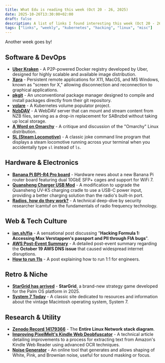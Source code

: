 ```yaml
---
title: What Edu is reading this week (Oct 20 - 26, 2025)
date: 2025-10-26T13:30:00+02:00
draft: false
description: A list of links I found interesting this week (Oct 20 - 26, 2025)
tags: ["links", "weekly", "kubernetes", "hacking", "linux", "misc"]
---
```


Another week goes by!

## Software & DevOps

* [**Uber Kraken**](https://github.com/uber/kraken) - A P2P-powered Docker registry developed by Uber, designed for highly scalable and available image distribution.
* [**Xpra**](https://github.com/Xpra-org/xpra) - Persistent remote applications for X11, MacOS, and MS Windows, known as "screen for X," allowing disconnection and reconnection to graphical applications.
* [**pkgit**](https://github.com/dacctal/pkgit) - An unconventional package manager designed to compile and install packages directly from their git repository.
* [**volare**](https://github.com/AdamShannag/volare) - A Kubernetes volume populator project.
* [**NzbDAV**](https://github.com/nzbdav-dev/nzbdav) - A WebDAV server that can mount and stream content from NZB files, serving as a drop-in replacement for SABnzbd without taking up local storage.
* [**A Word on Omarchy**](https://xn--gckvb8fzb.com/a-word-on-omarchy/) - A critique and discussion of the "Omarchy" Linux distribution.
* [**SL (Steam Locomotive)**](https://github.com/mtoyoda/sl) - A classic joke command line program that displays a steam locomotive running across your terminal when you accidentally type `sl` instead of `ls`.

## Hardware & Electronics

* [**Banana Pi BPI-R4 Pro board**](https://www.cnx-software.com/2025/10/20/banana-pi-bpi-r4-pro-board-offers-2x-10gbe-sfp-cages-6x-10gbe-2-5gbe-gbe-ports-wifi-7-support/) - Hardware news about a new Banana Pi router board featuring dual 10GbE SFP+ cages and support for WiFi 7.
* [**Quansheng Charger USB Mod**](https://github.com/skuep/Quansheng-Charger-USB-Mod) - A modification to upgrade the Quansheng UV-K5 charging cradle to use a USB-C power input, providing a better charging solution than the radio's built-in port.
* [**Radios, how do they work?**](https://lcamtuf.substack.com/p/radios-how-do-they-work) - A technical deep-dive by security researcher lcamtuf on the fundamentals of radio frequency technology.

## Web & Tech Culture

* [**ian.sh/fia**](https://ian.sh/fia) - A sensational post discussing "**Hacking Formula 1: Accessing Max Verstappen's passport and PII through FIA bugs**".
* [**AWS Post-Event Summary**](https://aws.amazon.com/es/message/101925/) - A detailed post-event summary regarding the **October 19 AWS DNS issue** that caused widespread internet disruptions.
* [**How to run 11s**](https://justoffbyone.com/posts/how-to-run-11s/) - A post explaining how to run 1:1 for engineers.

## Retro & Niche

* [**StarGrid has arrived**](https://quarters.captaintouch.com/blog/posts/2025-10-21-stargrid-has-arrived,-a-brand-new-palm-os-strategy-game-in-2025.html) - **StarGrid**, a brand-new strategy game developed for the Palm OS platform in 2025.
* [**System 7 Today**](https://www.system7today.com/index) - A classic site dedicated to resources and information about the vintage Macintosh operating system, System 7.

## Research & Utility

* [**Zenodo Record 14179366**](https://zenodo.org/records/14179366) - The **Entire Linux Network stack diagram**.
* [**Improving PixelMelt's Kindle Web Deobfuscator**](https://shkspr.mobi/blog/2025/10/improving-pixelmelts-kindle-web-deobfuscator/) - A technical article detailing improvements to a process for extracting text from Amazon's Kindle Web Reader using advanced OCR techniques.
* [**Noise Generator**](https://29a.ch/noise-generator/) - An online tool that generates and allows shaping of White, Pink, and Brownian noise, useful for sound masking or focus.
